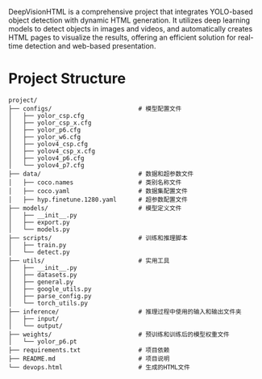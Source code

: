 DeepVisionHTML is a comprehensive project that integrates YOLO-based object detection with dynamic HTML generation. It utilizes deep learning models to detect objects in images and videos, and automatically creates HTML pages to visualize the results, offering an efficient solution for real-time detection and web-based presentation.

# Project Structure
```
project/
├── configs/                        # 模型配置文件
│   ├── yolor_csp.cfg
│   ├── yolor_csp_x.cfg
│   ├── yolor_p6.cfg
│   ├── yolor_w6.cfg
│   ├── yolov4_csp.cfg
│   ├── yolov4_csp_x.cfg
│   ├── yolov4_p6.cfg
│   └── yolov4_p7.cfg
├── data/                           # 数据和超参数文件
│   ├── coco.names                  # 类别名称文件
│   ├── coco.yaml                   # 数据集配置文件
│   ├── hyp.finetune.1280.yaml      # 超参数配置文件
├── models/                         # 模型定义文件
│   ├── __init__.py
│   ├── export.py
│   └── models.py
├── scripts/                        # 训练和推理脚本
│   ├── train.py
│   └── detect.py
├── utils/                          # 实用工具
│   ├── __init__.py
│   ├── datasets.py
│   ├── general.py
│   ├── google_utils.py
│   ├── parse_config.py
│   └── torch_utils.py
├── inference/                      # 推理过程中使用的输入和输出文件夹
│   ├── input/
│   └── output/
├── weights/                        # 预训练和训练后的模型权重文件
│   └── yolor_p6.pt
├── requirements.txt                # 项目依赖
├── README.md                       # 项目说明
└── devops.html                     # 生成的HTML文件
```